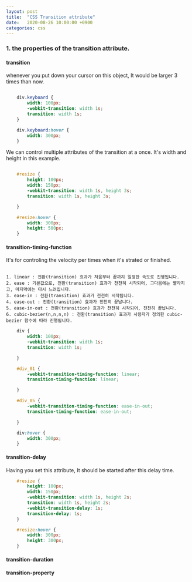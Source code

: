 ```yaml
---
layout: post
title:  "CSS Transition attribute"
date:   2020-08-26 10:00:00 +0900
categories: css
---
```


### 1. the properties of the transition attribute.

#### transition

whenever you put down your cursor on this object, It would be larger 3 times than now.

```css

    div.keyboard {
        width: 100px;
        -webkit-transition: width 1s;
        transition: width 1s;
    }

    div.keyboard:hover { 
        width: 300px; 
    }

```

We can control multiple attributes of the transition at a once. It's width and height in this example.

```css

    #resize {
        height: 100px;
        width: 150px;
        -webkit-transition: width 1s, height 3s;
        transition: width 1s, height 3s;

    }

    #resize:hover { 
        width: 300px; 
        height: 500px; 
    }

```

#### transition-timing-function

It's for controling the velocity per times when it's strated or finished.

```

1. linear : 전환(transition) 효과가 처음부터 끝까지 일정한 속도로 진행됩니다.
2. ease : 기본값으로, 전환(transition) 효과가 천천히 시작되어, 그다음에는 빨라지고, 마지막에는 다시 느려집니다.
3. ease-in : 전환(transition) 효과가 천천히 시작됩니다.
4. ease-out : 전환(transition) 효과가 천천히 끝납니다.
5. ease-in-out : 전환(transition) 효과가 천천히 시작되어, 천천히 끝납니다.
6. cubic-bezier(n,n,n,n) : 전환(transition) 효과가 사용자가 정의한 cubic-bezier 함수에 따라 진행됩니다.

```

```css
    div {
        width: 100px;
        -webkit-transition: width 1s;
        transition: width 1s;

    }

    #div_01 {
        -webkit-transition-timing-function: linear;
        transition-timing-function: linear;

    }

    #div_05 {
        -webkit-transition-timing-function: ease-in-out;
        transition-timing-function: ease-in-out;

    }

    div:hover { 
        width: 300px; 
    }

```

#### transition-delay

Having you set this attribute, It should be started after this delay time.

```css
    #resize {
        height: 100px;
        width: 150px;
        -webkit-transition: width 1s, height 2s;
        transition: width 1s, height 2s;
        -webkit-transition-delay: 1s;
        transition-delay: 1s;
    }

    #resize:hover { 
        width: 300px; 
        height: 300px; 
    }
```

#### transition-duration

#### transition-property